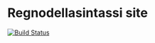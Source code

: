 # Regnodellasintassi site
[![Build Status](https://travis-ci.com/HiemSword/regnodellasintassi-site.svg?branch=master)](https://travis-ci.com/HiemSword/regnodellasintassi-site)

